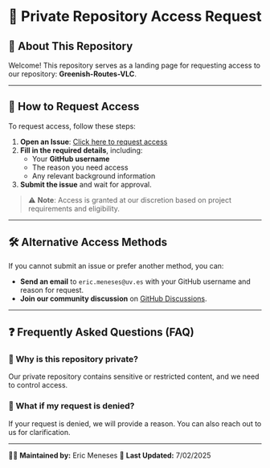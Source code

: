 # 🚀 Private Repository Access Request

## 📌 About This Repository
Welcome! This repository serves as a landing page for requesting access to our repository: **Greenish-Routes-VLC**.

---

## 🔑 How to Request Access
To request access, follow these steps:

1. **Open an Issue**: [Click here to request access](../../issues/new?template=access_request.md)
2. **Fill in the required details**, including:
   - Your **GitHub username**
   - The reason you need access
   - Any relevant background information
3. **Submit the issue** and wait for approval.

> ⚠️ **Note**: Access is granted at our discretion based on project requirements and eligibility.

---

## 🛠 Alternative Access Methods
If you cannot submit an issue or prefer another method, you can:
- **Send an email** to `eric.meneses@uv.es` with your GitHub username and reason for request.
- **Join our community discussion** on [GitHub Discussions](../../discussions).

---

## ❓ Frequently Asked Questions (FAQ)

### 📌 Why is this repository private?
Our private repository contains sensitive or restricted content, and we need to control access.

### 📌 What if my request is denied?
If your request is denied, we will provide a reason. You can also reach out to us for clarification.

---

👨‍💻 **Maintained by:** Eric Meneses 
📅 **Last Updated:** 7/02/2025

